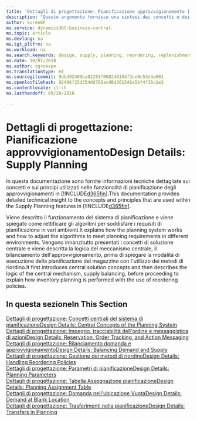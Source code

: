 ```yaml
---
title: 'Dettagli di progettazione: Pianificazione approvvigionamento | Microsoft Docs'
description: "Questo argomento fornisce una sintesi dei concetti e dei principi utilizzati nelle funzionalità di pianificazione degli approvvigionamenti in Business Central."
author: SorenGP
ms.service: dynamics365-business-central
ms.topic: article
ms.devlang: na
ms.tgt_pltfrm: na
ms.workload: na
ms.search.keywords: design, supply, planning, reordering, replenishment
ms.date: 10/01/2018
ms.author: sgroespe
ms.translationtype: HT
ms.sourcegitcommit: 9dbd92409ba02281f008246194f3ce0c53e4e001
ms.openlocfilehash: 92496f25d354dd766acd8d301546a5bf4f36c1e3
ms.contentlocale: it-ch
ms.lasthandoff: 09/28/2018

---
```

# <a name="design-details-supply-planning"></a><span data-ttu-id="3b9e4-103">Dettagli di progettazione: Pianificazione approvvigionamento</span><span class="sxs-lookup"><span data-stu-id="3b9e4-103">Design Details: Supply Planning</span></span>
<span data-ttu-id="3b9e4-104">In questa documentazione sono fornite informazioni tecniche dettagliate sui concetti e sui principi utilizzati nelle funzionalità di pianificazione degli approvvigionamenti in [!INCLUDE[d365fin](includes/d365fin_md.md)].</span><span class="sxs-lookup"><span data-stu-id="3b9e4-104">This documentation provides detailed technical insight to the concepts and principles that are used within the Supply Planning features in [!INCLUDE[d365fin](includes/d365fin_md.md)].</span></span>  

<span data-ttu-id="3b9e4-105">Viene descritto il funzionamento del sistema di pianificazione e viene spiegato come rettificare gli algoritmi per soddisfare i requisiti di pianificazione in vari ambienti.</span><span class="sxs-lookup"><span data-stu-id="3b9e4-105">It explains how the planning system works and how to adjust the algorithms to meet planning requirements in different environments.</span></span> <span data-ttu-id="3b9e4-106">Vengono innanzitutto presentati i concetti di soluzione centrale e viene descritta la logica del meccanismo centrale, il bilanciamento dell'approvvigionamento, prima di spiegare la modalità di esecuzione della pianificazione del magazzino con l'utilizzo dei metodi di riordino.</span><span class="sxs-lookup"><span data-stu-id="3b9e4-106">It first introduces central solution concepts and then describes the logic of the central mechanism, supply balancing, before proceeding to explain how inventory planning is performed with the use of reordering policies.</span></span>  

## <a name="in-this-section"></a><span data-ttu-id="3b9e4-107">In questa sezione</span><span class="sxs-lookup"><span data-stu-id="3b9e4-107">In This Section</span></span>  
[<span data-ttu-id="3b9e4-108">Dettagli di progettazione: Concetti centrali del sistema di pianificazione</span><span class="sxs-lookup"><span data-stu-id="3b9e4-108">Design Details: Central Concepts of the Planning System</span></span>](design-details-central-concepts-of-the-planning-system.md)  
[<span data-ttu-id="3b9e4-109">Dettagli di progettazione: Impegno, tracciabilità dell'ordine e messaggistica di azioni</span><span class="sxs-lookup"><span data-stu-id="3b9e4-109">Design Details: Reservation, Order Tracking, and Action Messaging</span></span>](design-details-reservation-order-tracking-and-action-messaging.md)  
[<span data-ttu-id="3b9e4-110">Dettagli di progettazione: Bilanciamento domanda e approvvigionamento</span><span class="sxs-lookup"><span data-stu-id="3b9e4-110">Design Details: Balancing Demand and Supply</span></span>](design-details-balancing-demand-and-supply.md)  
[<span data-ttu-id="3b9e4-111">Dettagli di progettazione: Gestione dei metodi di riordino</span><span class="sxs-lookup"><span data-stu-id="3b9e4-111">Design Details: Handling Reordering Policies</span></span>](design-details-handling-reordering-policies.md)  
[<span data-ttu-id="3b9e4-112">Dettagli di progettazione: Parametri di pianificazione</span><span class="sxs-lookup"><span data-stu-id="3b9e4-112">Design Details: Planning Parameters</span></span>](design-details-planning-parameters.md)  
[<span data-ttu-id="3b9e4-113">Dettagli di progettazione: Tabella Assegnazione pianificazione</span><span class="sxs-lookup"><span data-stu-id="3b9e4-113">Design Details: Planning Assignment Table</span></span>](design-details-planning-assignment-table.md)  
[<span data-ttu-id="3b9e4-114">Dettagli di progettazione: Domanda nell'ubicazione Vuota</span><span class="sxs-lookup"><span data-stu-id="3b9e4-114">Design Details: Demand at Blank Location</span></span>](design-details-demand-at-blank-location.md)  
[<span data-ttu-id="3b9e4-115">Dettagli di progettazione: Trasferimenti nella pianificazione</span><span class="sxs-lookup"><span data-stu-id="3b9e4-115">Design Details: Transfers in Planning</span></span>](design-details-transfers-in-planning.md)

